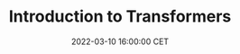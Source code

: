 ---
title: "Introduction to Transformers"
date: 2022-03-10 16:00:00 CET
categories: meetup 
links:
location: Online
logo: /assets/logo-lumc-rt.png
talks:
- title: "Transformers for Image Segmentations"
  speaker:
    name: "Vangelis Kostoulas"
    twitter:
    github:
    organization: Radiotherapy department of Leiden University Medical Center
  abstract: |

---